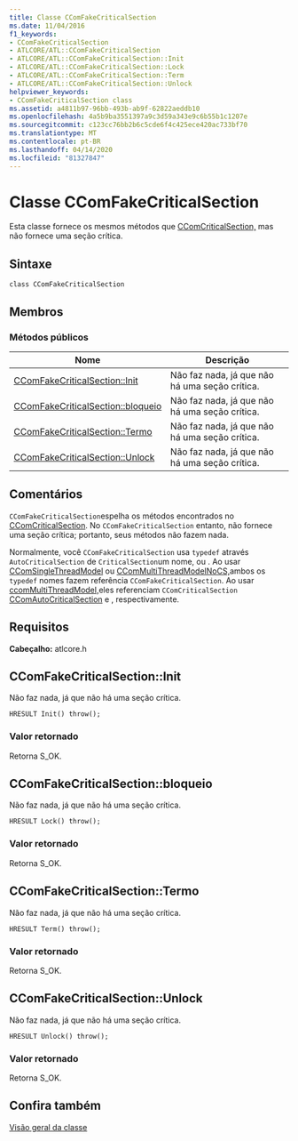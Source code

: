 ```yaml
---
title: Classe CComFakeCriticalSection
ms.date: 11/04/2016
f1_keywords:
- CComFakeCriticalSection
- ATLCORE/ATL::CComFakeCriticalSection
- ATLCORE/ATL::CComFakeCriticalSection::Init
- ATLCORE/ATL::CComFakeCriticalSection::Lock
- ATLCORE/ATL::CComFakeCriticalSection::Term
- ATLCORE/ATL::CComFakeCriticalSection::Unlock
helpviewer_keywords:
- CComFakeCriticalSection class
ms.assetid: a4811b97-96bb-493b-ab9f-62822aeddb10
ms.openlocfilehash: 4a5b9ba3551397a9c3d59a343e9c6b55b1c1207e
ms.sourcegitcommit: c123cc76bb2b6c5cde6f4c425ece420ac733bf70
ms.translationtype: MT
ms.contentlocale: pt-BR
ms.lasthandoff: 04/14/2020
ms.locfileid: "81327847"
---
```

# <a name="ccomfakecriticalsection-class"></a>Classe CComFakeCriticalSection

Esta classe fornece os mesmos métodos que [CComCriticalSection,](../../atl/reference/ccomcriticalsection-class.md) mas não fornece uma seção crítica.

## <a name="syntax"></a>Sintaxe

```
class CComFakeCriticalSection
```

## <a name="members"></a>Membros

### <a name="public-methods"></a>Métodos públicos

|Nome|Descrição|
|----------|-----------------|
|[CComFakeCriticalSection::Init](#init)|Não faz nada, já que não há uma seção crítica.|
|[CComFakeCriticalSection::bloqueio](#lock)|Não faz nada, já que não há uma seção crítica.|
|[CComFakeCriticalSection::Termo](#term)|Não faz nada, já que não há uma seção crítica.|
|[CComFakeCriticalSection::Unlock](#unlock)|Não faz nada, já que não há uma seção crítica.|

## <a name="remarks"></a>Comentários

`CComFakeCriticalSection`espelha os métodos encontrados no [CComCriticalSection](../../atl/reference/ccomcriticalsection-class.md). No `CComFakeCriticalSection` entanto, não fornece uma seção crítica; portanto, seus métodos não fazem nada.

Normalmente, você `CComFakeCriticalSection` usa `typedef` através `AutoCriticalSection` de `CriticalSection`um nome, ou . Ao usar [CComSingleThreadModel](../../atl/reference/ccomsinglethreadmodel-class.md) ou [CComMultiThreadModelNoCS,](../../atl/reference/ccommultithreadmodelnocs-class.md)ambos os `typedef` nomes fazem referência `CComFakeCriticalSection`. Ao usar [ccomMultiThreadModel,](../../atl/reference/ccommultithreadmodel-class.md)eles referenciam `CComCriticalSection` [CComAutoCriticalSection](../../atl/reference/ccomautocriticalsection-class.md) e , respectivamente.

## <a name="requirements"></a>Requisitos

**Cabeçalho:** atlcore.h

## <a name="ccomfakecriticalsectioninit"></a><a name="init"></a>CComFakeCriticalSection::Init

Não faz nada, já que não há uma seção crítica.

```
HRESULT Init() throw();
```

### <a name="return-value"></a>Valor retornado

Retorna S_OK.

## <a name="ccomfakecriticalsectionlock"></a><a name="lock"></a>CComFakeCriticalSection::bloqueio

Não faz nada, já que não há uma seção crítica.

```
HRESULT Lock() throw();
```

### <a name="return-value"></a>Valor retornado

Retorna S_OK.

## <a name="ccomfakecriticalsectionterm"></a><a name="term"></a>CComFakeCriticalSection::Termo

Não faz nada, já que não há uma seção crítica.

```
HRESULT Term() throw();
```

### <a name="return-value"></a>Valor retornado

Retorna S_OK.

## <a name="ccomfakecriticalsectionunlock"></a><a name="unlock"></a>CComFakeCriticalSection::Unlock

Não faz nada, já que não há uma seção crítica.

```
HRESULT Unlock() throw();
```

### <a name="return-value"></a>Valor retornado

Retorna S_OK.

## <a name="see-also"></a>Confira também

[Visão geral da classe](../../atl/atl-class-overview.md)
